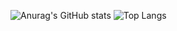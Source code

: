 ![Anurag's GitHub stats](https://github-readme-stats.vercel.app/api?username=DIZI5&theme=midnight-purple&show_icons=true)
![Top Langs](https://github-readme-stats.vercel.app/api/top-langs/?username=DIZI5&layout=compact)
